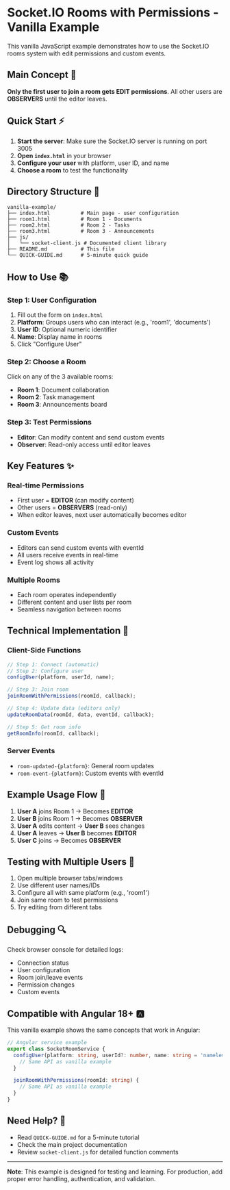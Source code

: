 # Socket.IO Rooms with Permissions - Vanilla Example

This vanilla JavaScript example demonstrates how to use the Socket.IO rooms system with edit permissions and custom events.

## Main Concept 🎯

**Only the first user to join a room gets EDIT permissions**. All other users are **OBSERVERS** until the editor leaves.

## Quick Start ⚡

1. **Start the server**: Make sure the Socket.IO server is running on port 3005
2. **Open `index.html`** in your browser
3. **Configure your user** with platform, user ID, and name
4. **Choose a room** to test the functionality

## Directory Structure 📁

```
vanilla-example/
├── index.html          # Main page - user configuration
├── room1.html          # Room 1 - Documents
├── room2.html          # Room 2 - Tasks
├── room3.html          # Room 3 - Announcements
├── js/
│   └── socket-client.js # Documented client library
├── README.md           # This file
└── QUICK-GUIDE.md      # 5-minute quick guide
```

## How to Use 📚

### Step 1: User Configuration

1. Fill out the form on `index.html`
2. **Platform**: Groups users who can interact (e.g., 'room1', 'documents')
3. **User ID**: Optional numeric identifier
4. **Name**: Display name in rooms
5. Click "Configure User"

### Step 2: Choose a Room

Click on any of the 3 available rooms:

- **Room 1**: Document collaboration
- **Room 2**: Task management
- **Room 3**: Announcements board

### Step 3: Test Permissions

- **Editor**: Can modify content and send custom events
- **Observer**: Read-only access until editor leaves

## Key Features ✨

### Real-time Permissions

- First user = **EDITOR** (can modify content)
- Other users = **OBSERVERS** (read-only)
- When editor leaves, next user automatically becomes editor

### Custom Events

- Editors can send custom events with eventId
- All users receive events in real-time
- Event log shows all activity

### Multiple Rooms

- Each room operates independently
- Different content and user lists per room
- Seamless navigation between rooms

## Technical Implementation 🔧

### Client-Side Functions

```javascript
// Step 1: Connect (automatic)
// Step 2: Configure user
configUser(platform, userId, name);

// Step 3: Join room
joinRoomWithPermissions(roomId, callback);

// Step 4: Update data (editors only)
updateRoomData(roomId, data, eventId, callback);

// Step 5: Get room info
getRoomInfo(roomId, callback);
```

### Server Events

- `room-updated-{platform}`: General room updates
- `room-event-{platform}`: Custom events with eventId

## Example Usage Flow 🔄

1. **User A** joins Room 1 → Becomes **EDITOR**
2. **User B** joins Room 1 → Becomes **OBSERVER**
3. **User A** edits content → **User B** sees changes
4. **User A** leaves → **User B** becomes **EDITOR**
5. **User C** joins → Becomes **OBSERVER**

## Testing with Multiple Users 👥

1. Open multiple browser tabs/windows
2. Use different user names/IDs
3. Configure all with same platform (e.g., 'room1')
4. Join same room to test permissions
5. Try editing from different tabs

## Debugging 🔍

Check browser console for detailed logs:

- Connection status
- User configuration
- Room join/leave events
- Permission changes
- Custom events

## Compatible with Angular 18+ 🅰️

This vanilla example shows the same concepts that work in Angular:

```typescript
// Angular service example
export class SocketRoomService {
  configUser(platform: string, userId?: number, name: string = 'nameless') {
    // Same API as vanilla example
  }

  joinRoomWithPermissions(roomId: string) {
    // Same API as vanilla example
  }
}
```

## Need Help? 📖

- Read `QUICK-GUIDE.md` for a 5-minute tutorial
- Check the main project documentation
- Review `socket-client.js` for detailed function comments

---

**Note**: This example is designed for testing and learning. For production, add proper error handling, authentication, and validation.
